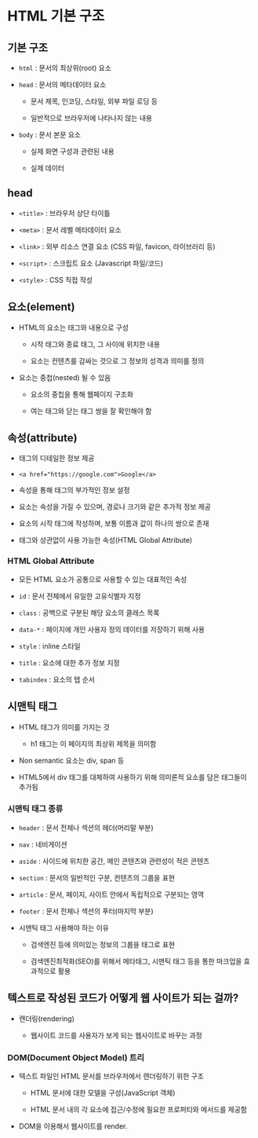 # HTML 기본 구조

## 기본 구조

- `html` : 문서의 최상위(root) 요소

- `head` : 문서의 메타데이터 요소

    - 문서 제목, 인코딩, 스타일, 외부 파일 로딩 등

    - 일반적으로 브라우저에 나타나지 않는 내용

- `body` : 문서 본문 요소

    - 실제 화면 구성과 관련된 내용

    - 실제 데이터

## head

- `<title>` : 브라우저 상단 타이틀

- `<meta>` : 문서 레벨 메타데이터 요소

- `<link>` : 외부 리소스 연결 요소 (CSS 파일, favicon, 라이브러리 등)

- `<script>` : 스크립트 요소 (Javascript 파일/코드)

- `<style>` : CSS 직접 작성

## 요소(element)

- HTML의 요소는 태그와 내용으로 구성

    - 시작 태그와 종료 태그, 그 사이에 위치한 내용

    - 요소는 컨텐츠를 감싸는 것으로 그 정보의 성격과 의미를 정의

- 요소는 중첩(nested) 될 수 있음

    - 요소의 중첩을 통해 웹페이지 구조화
    
    - 여는 태그와 닫는 태그 쌍을 잘 확인해야 함

## 속성(attribute)

- 태그의 디테일한 정보 제공

- `<a href="https://google.com">Google</a>`

- 속성을 통해 태그의 부가적인 정보 설정

- 요소는 속성을 가질 수 있으며, 경로나 크기와 같은 추가적 정보 제공

- 요소의 시작 태그에 작성하며, 보통 이름과 값이 하나의 쌍으로 존재

- 태그와 상관없이 사용 가능한 속성(HTML Global Attribute)

### HTML Global Attribute

- 모든 HTML 요소가 공통으로 사용할 수 있는 대표적인 속성

- `id` : 문서 전체에서 유일한 고유식별자 지정

- `class` : 공백으로 구분된 해당 요소의 클래스 목록

- `data-*` : 페이지에 개인 사용자 정의 데이터를 저장하기 위해 사용

- `style` : inline 스타일

- `title` : 요소에 대한 추가 정보 지정

- `tabindex` : 요소의 탭 순서

## 시맨틱 태그

- HTML 태그가 의미를 가지는 것

    - h1 태그는 이 페이지의 최상위 제목을 의미함

- Non semantic 요소는 div, span 등

- HTML5에서 div 태그를 대체하여 사용하기 위해 의미론적 요소를 담은 태그들이 추가됨

### 시맨틱 태그 종류

- `header` : 문서 전체나 섹션의 헤더(머리말 부분)

- `nav` : 네비게이션

- `aside` : 사이드에 위치한 공간, 메인 콘텐츠와 관련성이 적은 콘텐츠

- `section` : 문서의 일반적인 구분, 컨텐츠의 그룹을 표현

- `article` : 문서, 페이지, 사이트 안에서 독립적으로 구분되는 영역

- `footer` : 문서 전체나 섹션의 푸터(마지막 부분)

- 시맨틱 태그 사용해야 하는 이유

    - 검색엔진 등에 의미있는 정보의 그룹을 태그로 표현

    - 검색엔진최적화(SEO)를 위해서 메타태그, 시맨틱 태그 등을 통한 마크업을 효과적으로 활용

## 텍스트로 작성된 코드가 어떻게 웹 사이트가 되는 걸까?

- 렌더링(rendering)

    - 웹사이트 코드를 사용자가 보게 되는 웹사이트로 바꾸는 과정

### DOM(Document Object Model) 트리

- 텍스트 파일인 HTML 문서를 브라우저에서 렌더링하기 위한 구조

    - HTML 문서에 대한 모델을 구성(JavaScript 객체)

    - HTML 문서 내의 각 요소에 접근/수정에 필요한 프로퍼티와 메서드를 제공함

- DOM을 이용해서 웹사이트를 render.